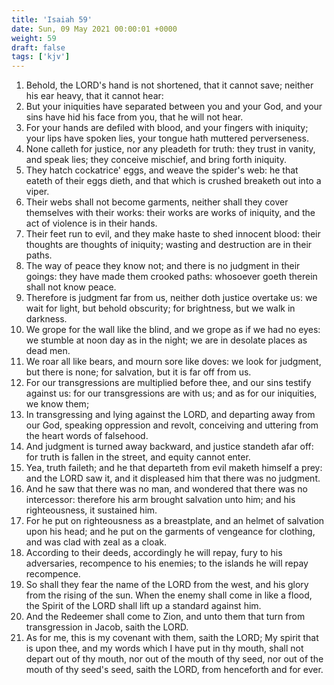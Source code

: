 ```yaml
---
title: 'Isaiah 59'
date: Sun, 09 May 2021 00:00:01 +0000
weight: 59
draft: false
tags: ['kjv'] 
---
```


1. Behold, the LORD's hand is not shortened, that it cannot save; neither his ear heavy, that it cannot hear:
2. But your iniquities have separated between you and your God, and your sins have hid his face from you, that he will not hear.
3. For your hands are defiled with blood, and your fingers with iniquity; your lips have spoken lies, your tongue hath muttered perverseness.
4. None calleth for justice, nor any pleadeth for truth: they trust in vanity, and speak lies; they conceive mischief, and bring forth iniquity.
5. They hatch cockatrice' eggs, and weave the spider's web: he that eateth of their eggs dieth, and that which is crushed breaketh out into a viper.
6. Their webs shall not become garments, neither shall they cover themselves with their works: their works are works of iniquity, and the act of violence is in their hands.
7. Their feet run to evil, and they make haste to shed innocent blood: their thoughts are thoughts of iniquity; wasting and destruction are in their paths.
8. The way of peace they know not; and there is no judgment in their goings: they have made them crooked paths: whosoever goeth therein shall not know peace.
9. Therefore is judgment far from us, neither doth justice overtake us: we wait for light, but behold obscurity; for brightness, but we walk in darkness.
10. We grope for the wall like the blind, and we grope as if we had no eyes: we stumble at noon day as in the night; we are in desolate places as dead men.
11. We roar all like bears, and mourn sore like doves: we look for judgment, but there is none; for salvation, but it is far off from us.
12. For our transgressions are multiplied before thee, and our sins testify against us: for our transgressions are with us; and as for our iniquities, we know them;
13. In transgressing and lying against the LORD, and departing away from our God, speaking oppression and revolt, conceiving and uttering from the heart words of falsehood.
14. And judgment is turned away backward, and justice standeth afar off: for truth is fallen in the street, and equity cannot enter.
15. Yea, truth faileth; and he that departeth from evil maketh himself a prey: and the LORD saw it, and it displeased him that there was no judgment.
16. And he saw that there was no man, and wondered that there was no intercessor: therefore his arm brought salvation unto him; and his righteousness, it sustained him.
17. For he put on righteousness as a breastplate, and an helmet of salvation upon his head; and he put on the garments of vengeance for clothing, and was clad with zeal as a cloak.
18. According to their deeds, accordingly he will repay, fury to his adversaries, recompence to his enemies; to the islands he will repay recompence.
19. So shall they fear the name of the LORD from the west, and his glory from the rising of the sun. When the enemy shall come in like a flood, the Spirit of the LORD shall lift up a standard against him.
20. And the Redeemer shall come to Zion, and unto them that turn from transgression in Jacob, saith the LORD.
21. As for me, this is my covenant with them, saith the LORD; My spirit that is upon thee, and my words which I have put in thy mouth, shall not depart out of thy mouth, nor out of the mouth of thy seed, nor out of the mouth of thy seed's seed, saith the LORD, from henceforth and for ever.
